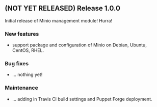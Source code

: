 ## (NOT YET RELEASED) Release 1.0.0

Initial release of Minio management module! Hurra!

### New features

*   support package and configuration of Minio on Debian, Ubuntu, CentOS,
    RHEL.

### Bug fixes

*   ... nothing yet!

### Maintenance

*   ... adding in Travis CI build settings and Puppet Forge deployment.
